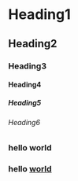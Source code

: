 # Heading1

## Heading2

### Heading3

#### Heading4

##### Heading5

###### Heading6

### hello world

### hello [world](./world)
